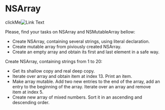 # NSArray

clickMe![Link Text](URL_to_wiki)

Please, find your tasks on NSArray and NSMutableArray bellow:
- Create NSArray, containing several strings, using literal declaration.
- Create mutable array from piviously created NSArray.
- Create an empty array and obtain its first and last element in a safe way.

Create NSArray, containing strings from 1 to 20:
- Get its shallow copy and real deep copy.
- Iterate over array and obtain item at index 13. Print an item.
- Make array mutable. Add two new entries to the end of the array, add an entry to the beginning of the array. Iterate over an array and remove item at index 5.
- Create new array of mixed numbers. Sort it in an ascending and descending order.
